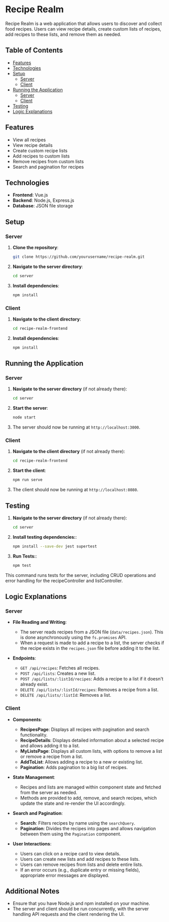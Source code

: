 # Recipe Realm

Recipe Realm is a web application that allows users to discover and collect food recipes. Users can view recipe details, create custom lists of recipes, add recipes to these lists, and remove them as needed.

## Table of Contents

- [Features](#features)
- [Technologies](#technologies)
- [Setup](#setup)
  - [Server](#server)
  - [Client](#client)
- [Running the Application](#running-the-application)
  - [Server](#server-1)
  - [Client](#client-1)
- [Testing](#testing)
- [Logic Explanations](#logic-explanations)

## Features

- View all recipes
- View recipe details
- Create custom recipe lists
- Add recipes to custom lists
- Remove recipes from custom lists
- Search and pagination for recipes

## Technologies

- **Frontend**: Vue.js
- **Backend**: Node.js, Express.js
- **Database**: JSON file storage

## Setup

### Server

1. **Clone the repository**:
    ```sh
    git clone https://github.com/yourusername/recipe-realm.git
    ```

2. **Navigate to the server directory**:
    ```sh
    cd server
    ```

3. **Install dependencies**:
    ```sh
    npm install
    ```

### Client

1. **Navigate to the client directory**:
    ```sh
    cd recipe-realm-frontend
    ```

2. **Install dependencies**:
    ```sh
    npm install
    ```

## Running the Application

### Server

1. **Navigate to the server directory** (if not already there):
    ```sh
    cd server
    ```

2. **Start the server**:
    ```sh
    node start
    ```

3. The server should now be running at `http://localhost:3000`.

### Client

1. **Navigate to the client directory** (if not already there):
    ```sh
    cd recipe-realm-frontend
    ```

2. **Start the client**:
    ```sh
    npm run serve
    ```

3. The client should now be running at `http://localhost:8080`.


## Testing

1. **Navigate to the server directory** (if not already there):
    ```sh
    cd server
    ```

2. **Install testing dependencies:**:
    ```sh
    npm install --save-dev jest supertest
    ```

3. **Run Tests:**:
    ```sh
    npm test
    ```
  This command runs tests for the server, including CRUD operations and error handling for the recipeController and listController.

## Logic Explanations

### Server

- **File Reading and Writing**:
  - The server reads recipes from a JSON file (`data/recipes.json`). This is done asynchronously using the `fs.promises` API.
  - When a request is made to add a recipe to a list, the server checks if the recipe exists in the `recipes.json` file before adding it to the list.

- **Endpoints**:
  - `GET /api/recipes`: Fetches all recipes.
  - `POST /api/lists`: Creates a new list.
  - `POST /api/lists/:listId/recipes`: Adds a recipe to a list if it doesn't already exist.
  - `DELETE /api/lists/:listId/recipes`: Removes a recipe from a list.
  - `DELETE /api/lists/:listId`: Removes a list.

### Client

- **Components**:
  - **RecipesPage**: Displays all recipes with pagination and search functionality.
  - **RecipeDetails**: Displays detailed information about a selected recipe and allows adding it to a list.
  - **MyListsPage**: Displays all custom lists, with options to remove a list or remove a recipe from a list.
  - **AddToList**: Allows adding a recipe to a new or existing list.
  - **Pagination**: Adds pagination to a big list of recipes.

- **State Management**:
  - Recipes and lists are managed within component state and fetched from the server as needed.
  - Methods are provided to add, remove, and search recipes, which update the state and re-render the UI accordingly.

- **Search and Pagination**:
  - **Search**: Filters recipes by name using the `searchQuery`.
  - **Pagination**: Divides the recipes into pages and allows navigation between them using the `Pagination` component.

- **User Interactions**:
  - Users can click on a recipe card to view details.
  - Users can create new lists and add recipes to these lists.
  - Users can remove recipes from lists and delete entire lists.
  - If an error occurs (e.g., duplicate entry or missing fields), appropriate error messages are displayed.

## Additional Notes

- Ensure that you have Node.js and npm installed on your machine.
- The server and client should be run concurrently, with the server handling API requests and the client rendering the UI.

